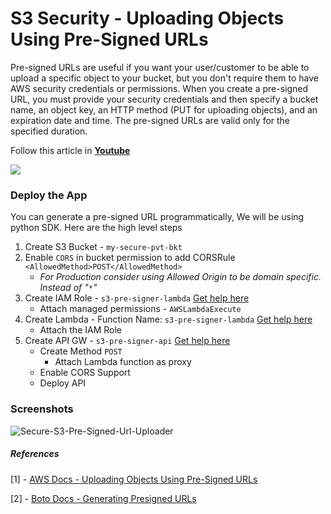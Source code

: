 # S3 Security - Uploading Objects Using Pre-Signed URLs

Pre-signed URLs are useful if you want your user/customer to be able to upload a specific object to your bucket, but you don't require them to have AWS security credentials or permissions. When you create a pre-signed URL, you must provide your security credentials and then specify a bucket name, an object key, an HTTP method (PUT for uploading objects), and an expiration date and time. The pre-signed URLs are valid only for the specified duration.

Follow this article in **[Youtube](https://www.youtube.com/channel/UC_evcfxhjjui5hChhLE08tQ/playlists)**

![](https://raw.githubusercontent.com/miztiik/AWS-Demos/master/How-To/setup-pre-signed-s3-urls/images/signed-url-upload-flow.png)

### Deploy the App
You can generate a pre-signed URL programmatically, We will be using python SDK. Here are the high level steps
1. Create S3 Bucket - `my-secure-pvt-bkt`
1. Enable `CORS` in bucket permission to add CORSRule `<AllowedMethod>POST</AllowedMethod>`
   - _For Production consider using Allowed Origin to be domain specific. Instead of "`*`"_
1. Create IAM Role - `s3-pre-signer-lambda` [Get help here](https://www.youtube.com/watch?v=5g0Cuq-qKA0&index=11&list=PLxzKY3wu0_FLaF9Xzpyd9p4zRCikkD9lE)
   - Attach managed permissions - `AWSLambdaExecute`
1. Create Lambda - Function Name: `s3-pre-signer-lambda` [Get help here](https://www.youtube.com/watch?v=paNAQh3QA9E&list=PLxzKY3wu0_FJuyy7dUn5unlWmM7QuPo6e&index=4)
   - Attach the IAM Role
1. Create API GW - `s3-pre-signer-api` [Get help here](https://www.youtube.com/watch?v=uy6husQW7mM&list=PLxzKY3wu0_FJuyy7dUn5unlWmM7QuPo6e&index=8)
   - Create Method `POST`
     - Attach Lambda function as proxy
   - Enable CORS Support
   - Deploy API

### Screenshots
![Secure-S3-Pre-Signed-Url-Uploader](https://raw.githubusercontent.com/miztiik/AWS-Demos/master/How-To/setup-pre-signed-s3-urls/images/Screenshot-Valaxy-Miztiik.png)

##### References
[1] - [AWS Docs - Uploading Objects Using Pre-Signed URLs](https://docs.aws.amazon.com/AmazonS3/latest/dev/PresignedUrlUploadObject.html)

[2] - [Boto Docs - Generating Presigned URLs](https://boto3.readthedocs.io/en/latest/guide/s3.html#generating-presigned-urls)